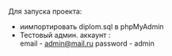 Для запуска проекта:

- иимпортировать diplom.sql в phpMyAdmin
- Тестовый админ. аккаунт :  
  email - admin@mail.ru
  password - admin
